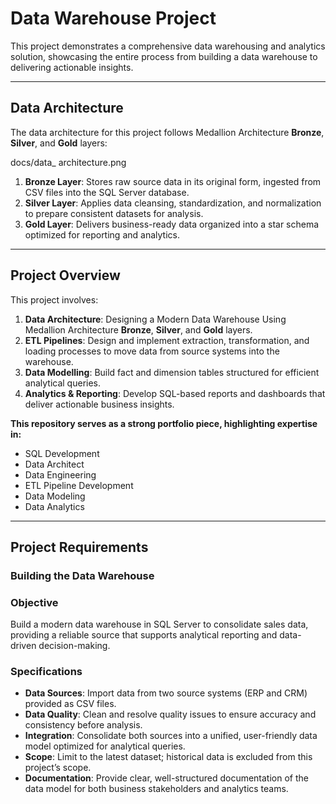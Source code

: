 # **Data Warehouse Project**

This project demonstrates a comprehensive data warehousing and analytics solution, showcasing the entire process from building a data warehouse to delivering actionable insights.

---

## **Data Architecture**

The data architecture for this project follows Medallion Architecture **Bronze**, **Silver**, and **Gold** layers:

docs/data_ architecture.png

1. **Bronze Layer**: Stores raw source data in its original form, ingested from CSV files into the SQL Server database.
2. **Silver Layer**: Applies data cleansing, standardization, and normalization to prepare consistent datasets for analysis.
3. **Gold Layer**: Delivers business-ready data organized into a star schema optimized for reporting and analytics.

---

## **Project Overview**

This project involves:

1. **Data Architecture**: Designing a Modern Data Warehouse Using Medallion Architecture **Bronze**, **Silver**, and **Gold** layers.
2. **ETL Pipelines**: Design and implement extraction, transformation, and loading processes to move data from source systems into the warehouse.
3. **Data Modelling**: Build fact and dimension tables structured for efficient analytical queries.
4. **Analytics & Reporting**: Develop SQL-based reports and dashboards that deliver actionable business insights.

**This repository serves as a strong portfolio piece, highlighting expertise in:**

- SQL Development
- Data Architect
- Data Engineering
- ETL Pipeline Development
- Data Modeling
- Data Analytics

---

## **Project Requirements**

### **Building the Data Warehouse**

### **Objective**

Build a modern data warehouse in SQL Server to consolidate sales data, providing a reliable source that supports analytical reporting and data-driven decision-making.

### **Specifications**

- **Data Sources**: Import data from two source systems (ERP and CRM) provided as CSV files.
- **Data Quality**:  Clean and resolve quality issues to ensure accuracy and consistency before analysis.
- **Integration**: Consolidate both sources into a unified, user-friendly data model optimized for analytical queries.
- **Scope**: Limit to the latest dataset; historical data is excluded from this project’s scope.
- **Documentation**: Provide clear, well-structured documentation of the data model for both business stakeholders and analytics teams.
